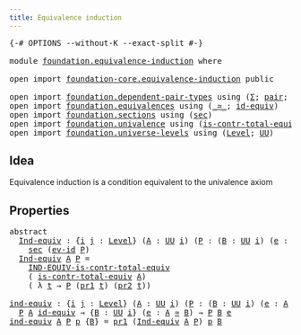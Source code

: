 ```yaml
---
title: Equivalence induction
---
```


<pre class="Agda"><a id="47" class="Symbol">{-#</a> <a id="51" class="Keyword">OPTIONS</a> <a id="59" class="Pragma">--without-K</a> <a id="71" class="Pragma">--exact-split</a> <a id="85" class="Symbol">#-}</a>

<a id="90" class="Keyword">module</a> <a id="97" href="foundation.equivalence-induction.html" class="Module">foundation.equivalence-induction</a> <a id="130" class="Keyword">where</a>

<a id="137" class="Keyword">open</a> <a id="142" class="Keyword">import</a> <a id="149" href="foundation-core.equivalence-induction.html" class="Module">foundation-core.equivalence-induction</a> <a id="187" class="Keyword">public</a>

<a id="195" class="Keyword">open</a> <a id="200" class="Keyword">import</a> <a id="207" href="foundation.dependent-pair-types.html" class="Module">foundation.dependent-pair-types</a> <a id="239" class="Keyword">using</a> <a id="245" class="Symbol">(</a><a id="246" href="foundation-core.dependent-pair-types.html#515" class="Record">Σ</a><a id="247" class="Symbol">;</a> <a id="249" href="foundation-core.dependent-pair-types.html#588" class="InductiveConstructor">pair</a><a id="253" class="Symbol">;</a> <a id="255" href="foundation-core.dependent-pair-types.html#605" class="Field">pr1</a><a id="258" class="Symbol">;</a> <a id="260" href="foundation-core.dependent-pair-types.html#617" class="Field">pr2</a><a id="263" class="Symbol">)</a>
<a id="265" class="Keyword">open</a> <a id="270" class="Keyword">import</a> <a id="277" href="foundation.equivalences.html" class="Module">foundation.equivalences</a> <a id="301" class="Keyword">using</a> <a id="307" class="Symbol">(</a><a id="308" href="foundation-core.equivalences.html#1621" class="Function Operator">_≃_</a><a id="311" class="Symbol">;</a> <a id="313" href="foundation-core.equivalences.html#2494" class="Function">id-equiv</a><a id="321" class="Symbol">)</a>
<a id="323" class="Keyword">open</a> <a id="328" class="Keyword">import</a> <a id="335" href="foundation.sections.html" class="Module">foundation.sections</a> <a id="355" class="Keyword">using</a> <a id="361" class="Symbol">(</a><a id="362" href="foundation-core.sections.html#534" class="Function">sec</a><a id="365" class="Symbol">)</a>
<a id="367" class="Keyword">open</a> <a id="372" class="Keyword">import</a> <a id="379" href="foundation.univalence.html" class="Module">foundation.univalence</a> <a id="401" class="Keyword">using</a> <a id="407" class="Symbol">(</a><a id="408" href="foundation-core.univalence.html#2403" class="Function">is-contr-total-equiv</a><a id="428" class="Symbol">)</a>
<a id="430" class="Keyword">open</a> <a id="435" class="Keyword">import</a> <a id="442" href="foundation.universe-levels.html" class="Module">foundation.universe-levels</a> <a id="469" class="Keyword">using</a> <a id="475" class="Symbol">(</a><a id="476" href="Agda.Primitive.html#597" class="Postulate">Level</a><a id="481" class="Symbol">;</a> <a id="483" href="foundation-core.universe-levels.html#235" class="Primitive">UU</a><a id="485" class="Symbol">)</a>
</pre>
## Idea

Equivalence induction is a condition equivalent to the univalence axiom

## Properties

<pre class="Agda"><a id="597" class="Keyword">abstract</a>
  <a id="Ind-equiv"></a><a id="608" href="foundation.equivalence-induction.html#608" class="Function">Ind-equiv</a> <a id="618" class="Symbol">:</a> <a id="620" class="Symbol">{</a><a id="621" href="foundation.equivalence-induction.html#621" class="Bound">i</a> <a id="623" href="foundation.equivalence-induction.html#623" class="Bound">j</a> <a id="625" class="Symbol">:</a> <a id="627" href="Agda.Primitive.html#597" class="Postulate">Level</a><a id="632" class="Symbol">}</a> <a id="634" class="Symbol">(</a><a id="635" href="foundation.equivalence-induction.html#635" class="Bound">A</a> <a id="637" class="Symbol">:</a> <a id="639" href="foundation-core.universe-levels.html#235" class="Primitive">UU</a> <a id="642" href="foundation.equivalence-induction.html#621" class="Bound">i</a><a id="643" class="Symbol">)</a> <a id="645" class="Symbol">(</a><a id="646" href="foundation.equivalence-induction.html#646" class="Bound">P</a> <a id="648" class="Symbol">:</a> <a id="650" class="Symbol">(</a><a id="651" href="foundation.equivalence-induction.html#651" class="Bound">B</a> <a id="653" class="Symbol">:</a> <a id="655" href="foundation-core.universe-levels.html#235" class="Primitive">UU</a> <a id="658" href="foundation.equivalence-induction.html#621" class="Bound">i</a><a id="659" class="Symbol">)</a> <a id="661" class="Symbol">(</a><a id="662" href="foundation.equivalence-induction.html#662" class="Bound">e</a> <a id="664" class="Symbol">:</a> <a id="666" href="foundation.equivalence-induction.html#635" class="Bound">A</a> <a id="668" href="foundation-core.equivalences.html#1621" class="Function Operator">≃</a> <a id="670" href="foundation.equivalence-induction.html#651" class="Bound">B</a><a id="671" class="Symbol">)</a> <a id="673" class="Symbol">→</a> <a id="675" href="foundation-core.universe-levels.html#235" class="Primitive">UU</a> <a id="678" href="foundation.equivalence-induction.html#623" class="Bound">j</a><a id="679" class="Symbol">)</a> <a id="681" class="Symbol">→</a>
    <a id="687" href="foundation-core.sections.html#534" class="Function">sec</a> <a id="691" class="Symbol">(</a><a id="692" href="foundation-core.equivalence-induction.html#969" class="Function">ev-id</a> <a id="698" href="foundation.equivalence-induction.html#646" class="Bound">P</a><a id="699" class="Symbol">)</a>
  <a id="703" href="foundation.equivalence-induction.html#608" class="Function">Ind-equiv</a> <a id="713" href="foundation.equivalence-induction.html#713" class="Bound">A</a> <a id="715" href="foundation.equivalence-induction.html#715" class="Bound">P</a> <a id="717" class="Symbol">=</a>
    <a id="723" href="foundation-core.equivalence-induction.html#1515" class="Function">IND-EQUIV-is-contr-total-equiv</a>
    <a id="758" class="Symbol">(</a> <a id="760" href="foundation-core.univalence.html#2403" class="Function">is-contr-total-equiv</a> <a id="781" href="foundation.equivalence-induction.html#713" class="Bound">A</a><a id="782" class="Symbol">)</a>
    <a id="788" class="Symbol">(</a> <a id="790" class="Symbol">λ</a> <a id="792" href="foundation.equivalence-induction.html#792" class="Bound">t</a> <a id="794" class="Symbol">→</a> <a id="796" href="foundation.equivalence-induction.html#715" class="Bound">P</a> <a id="798" class="Symbol">(</a><a id="799" href="foundation-core.dependent-pair-types.html#605" class="Field">pr1</a> <a id="803" href="foundation.equivalence-induction.html#792" class="Bound">t</a><a id="804" class="Symbol">)</a> <a id="806" class="Symbol">(</a><a id="807" href="foundation-core.dependent-pair-types.html#617" class="Field">pr2</a> <a id="811" href="foundation.equivalence-induction.html#792" class="Bound">t</a><a id="812" class="Symbol">))</a>

<a id="ind-equiv"></a><a id="816" href="foundation.equivalence-induction.html#816" class="Function">ind-equiv</a> <a id="826" class="Symbol">:</a> <a id="828" class="Symbol">{</a><a id="829" href="foundation.equivalence-induction.html#829" class="Bound">i</a> <a id="831" href="foundation.equivalence-induction.html#831" class="Bound">j</a> <a id="833" class="Symbol">:</a> <a id="835" href="Agda.Primitive.html#597" class="Postulate">Level</a><a id="840" class="Symbol">}</a> <a id="842" class="Symbol">(</a><a id="843" href="foundation.equivalence-induction.html#843" class="Bound">A</a> <a id="845" class="Symbol">:</a> <a id="847" href="foundation-core.universe-levels.html#235" class="Primitive">UU</a> <a id="850" href="foundation.equivalence-induction.html#829" class="Bound">i</a><a id="851" class="Symbol">)</a> <a id="853" class="Symbol">(</a><a id="854" href="foundation.equivalence-induction.html#854" class="Bound">P</a> <a id="856" class="Symbol">:</a> <a id="858" class="Symbol">(</a><a id="859" href="foundation.equivalence-induction.html#859" class="Bound">B</a> <a id="861" class="Symbol">:</a> <a id="863" href="foundation-core.universe-levels.html#235" class="Primitive">UU</a> <a id="866" href="foundation.equivalence-induction.html#829" class="Bound">i</a><a id="867" class="Symbol">)</a> <a id="869" class="Symbol">(</a><a id="870" href="foundation.equivalence-induction.html#870" class="Bound">e</a> <a id="872" class="Symbol">:</a> <a id="874" href="foundation.equivalence-induction.html#843" class="Bound">A</a> <a id="876" href="foundation-core.equivalences.html#1621" class="Function Operator">≃</a> <a id="878" href="foundation.equivalence-induction.html#859" class="Bound">B</a><a id="879" class="Symbol">)</a> <a id="881" class="Symbol">→</a> <a id="883" href="foundation-core.universe-levels.html#235" class="Primitive">UU</a> <a id="886" href="foundation.equivalence-induction.html#831" class="Bound">j</a><a id="887" class="Symbol">)</a> <a id="889" class="Symbol">→</a>
  <a id="893" href="foundation.equivalence-induction.html#854" class="Bound">P</a> <a id="895" href="foundation.equivalence-induction.html#843" class="Bound">A</a> <a id="897" href="foundation-core.equivalences.html#2494" class="Function">id-equiv</a> <a id="906" class="Symbol">→</a> <a id="908" class="Symbol">{</a><a id="909" href="foundation.equivalence-induction.html#909" class="Bound">B</a> <a id="911" class="Symbol">:</a> <a id="913" href="foundation-core.universe-levels.html#235" class="Primitive">UU</a> <a id="916" href="foundation.equivalence-induction.html#829" class="Bound">i</a><a id="917" class="Symbol">}</a> <a id="919" class="Symbol">(</a><a id="920" href="foundation.equivalence-induction.html#920" class="Bound">e</a> <a id="922" class="Symbol">:</a> <a id="924" href="foundation.equivalence-induction.html#843" class="Bound">A</a> <a id="926" href="foundation-core.equivalences.html#1621" class="Function Operator">≃</a> <a id="928" href="foundation.equivalence-induction.html#909" class="Bound">B</a><a id="929" class="Symbol">)</a> <a id="931" class="Symbol">→</a> <a id="933" href="foundation.equivalence-induction.html#854" class="Bound">P</a> <a id="935" href="foundation.equivalence-induction.html#909" class="Bound">B</a> <a id="937" href="foundation.equivalence-induction.html#920" class="Bound">e</a>
<a id="939" href="foundation.equivalence-induction.html#816" class="Function">ind-equiv</a> <a id="949" href="foundation.equivalence-induction.html#949" class="Bound">A</a> <a id="951" href="foundation.equivalence-induction.html#951" class="Bound">P</a> <a id="953" href="foundation.equivalence-induction.html#953" class="Bound">p</a> <a id="955" class="Symbol">{</a><a id="956" href="foundation.equivalence-induction.html#956" class="Bound">B</a><a id="957" class="Symbol">}</a> <a id="959" class="Symbol">=</a> <a id="961" href="foundation-core.dependent-pair-types.html#605" class="Field">pr1</a> <a id="965" class="Symbol">(</a><a id="966" href="foundation.equivalence-induction.html#608" class="Function">Ind-equiv</a> <a id="976" href="foundation.equivalence-induction.html#949" class="Bound">A</a> <a id="978" href="foundation.equivalence-induction.html#951" class="Bound">P</a><a id="979" class="Symbol">)</a> <a id="981" href="foundation.equivalence-induction.html#953" class="Bound">p</a> <a id="983" href="foundation.equivalence-induction.html#956" class="Bound">B</a>
</pre>
